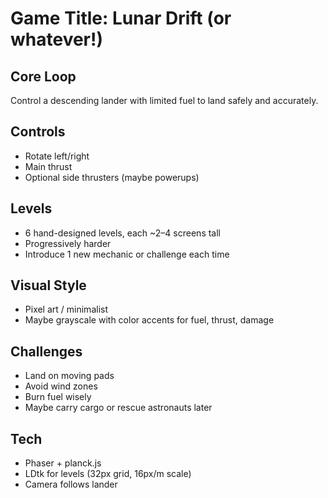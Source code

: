 # Game Title: Lunar Drift (or whatever!)

## Core Loop

Control a descending lander with limited fuel to land safely and accurately.

## Controls

- Rotate left/right
- Main thrust
- Optional side thrusters (maybe powerups)

## Levels

- 6 hand-designed levels, each ~2–4 screens tall
- Progressively harder
- Introduce 1 new mechanic or challenge each time

## Visual Style

- Pixel art / minimalist
- Maybe grayscale with color accents for fuel, thrust, damage

## Challenges

- Land on moving pads
- Avoid wind zones
- Burn fuel wisely
- Maybe carry cargo or rescue astronauts later

## Tech

- Phaser + planck.js
- LDtk for levels (32px grid, 16px/m scale)
- Camera follows lander
